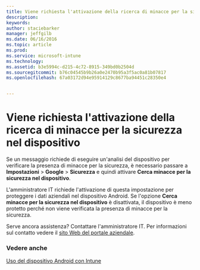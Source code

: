 ```yaml
---
title: Viene richiesta l'attivazione della ricerca di minacce per la sicurezza nel dispositivo | Microsoft Intune
description: 
keywords: 
author: staciebarker
manager: jeffgilb
ms.date: 06/16/2016
ms.topic: article
ms.prod: 
ms.service: microsoft-intune
ms.technology: 
ms.assetid: b3e5994c-d215-4c72-8915-349bd0b2504d
ms.sourcegitcommit: b76c04545b9b26a0e2470b95a3f5ac0a81b07817
ms.openlocfilehash: 67a03172d94e95914129c8677ba94451c28350e4


---
```


# Viene richiesta l'attivazione della ricerca di minacce per la sicurezza nel dispositivo

 Se un messaggio richiede di eseguire un'analisi del dispositivo per verificare la presenza di minacce per la sicurezza, è necessario passare a **Impostazioni** > **Google** > **Sicurezza** e quindi attivare **Cerca minacce per la sicurezza nel dispositivo**. 

L'amministratore IT richiede l'attivazione di questa impostazione per proteggere i dati aziendali nel dispositivo Android. Se l'opzione **Cerca minacce per la sicurezza nel dispositivo** è disattivata, il dispositivo è meno protetto perché non viene verificata la presenza di minacce per la sicurezza.

Serve ancora assistenza? Contattare l'amministratore IT. Per informazioni sul contatto vedere il [sito Web del portale aziendale](http://portal.manage.microsoft.com).

### Vedere anche
[Uso del dispositivo Android con Intune](using-your-android-device-with-intune.md)



<!--HONumber=Jun16_HO3-->


